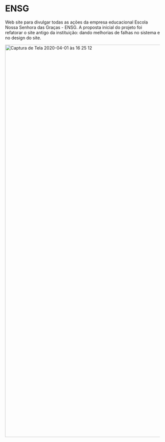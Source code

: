 # ENSG

Web site para divulgar todas as ações da empresa educacional Escola Nossa Senhora das Graças - ENSG. A proposta inicial do projeto foi refatorar o site antigo da instituição: dando melhorias de falhas no sistema e no design do site.

<img width="1280" alt="Captura de Tela 2020-04-01 às 16 25 12" src="https://user-images.githubusercontent.com/32069720/78178127-8adc3f00-7435-11ea-8c56-5426ac570ede.png">

